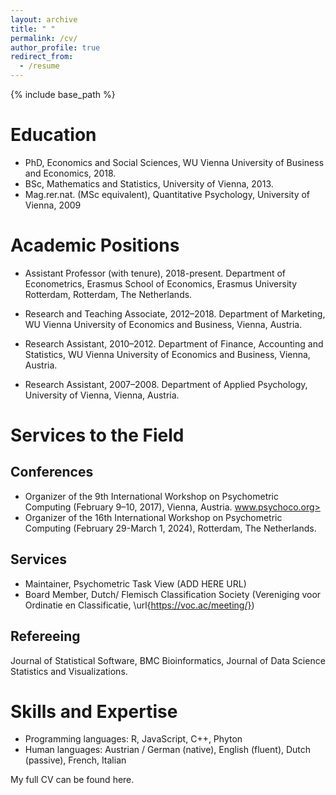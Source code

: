 ```yaml
---
layout: archive
title: " "
permalink: /cv/
author_profile: true
redirect_from:
  - /resume
---
```


{% include base_path %}

Education
======
* PhD, Economics and Social Sciences, WU Vienna University of Business and Economics, 2018.
* BSc, Mathematics and Statistics, University of Vienna, 2013.
* Mag.rer.nat. (MSc equivalent), Quantitative Psychology, University of Vienna, 2009

Academic Positions
======
* Assistant Professor (with tenure), 2018-present.
  Department of Econometrics, Erasmus School of Economics, Erasmus University Rotterdam,
  Rotterdam, The Netherlands. 

* Research and Teaching Associate, 2012–2018.
  Department of Marketing, WU Vienna University of Economics and Business,
  Vienna, Austria.

* Research Assistant, 2010–2012.
  Department of Finance, Accounting and Statistics, WU Vienna University of Economics and Business,
  Vienna, Austria.

* Research Assistant, 2007–2008.
  Department of Applied Psychology, University of Vienna,
  Vienna, Austria.

  
Services to the Field
======

Conferences
------
* Organizer of the 9th International Workshop on Psychometric Computing (February 9–10, 2017), Vienna, Austria. 
	<a href="https://pages.github.com">www.psychoco.org>
* Organizer of the 16th International Workshop on Psychometric Computing (February 29-March 1, 2024), Rotterdam, The Netherlands.

Services
------
* Maintainer, Psychometric Task View (ADD HERE URL)
* Board Member, Dutch/ Flemisch Classification Society (Vereniging voor Ordinatie en Classificatie, \url{https://voc.ac/meeting/})

Refereeing
------
Journal of Statistical Software, BMC Bioinformatics, Journal of Data Science Statistics and Visualizations.


Skills and Expertise
======
* Programming languages: R, JavaScript, C++, Phyton
* Human languages: Austrian / German (native), English (fluent), Dutch (passive), French, Italian

My full CV can be found here.
  

